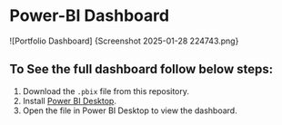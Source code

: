# Power-BI Dashboard

![Portfolio Dashboard] {Screenshot 2025-01-28 224743.png}

## To See the full dashboard follow below steps:
1. Download the `.pbix` file from this repository.
2. Install [Power BI Desktop](https://powerbi.microsoft.com/desktop/).
3. Open the file in Power BI Desktop to view the dashboard.
